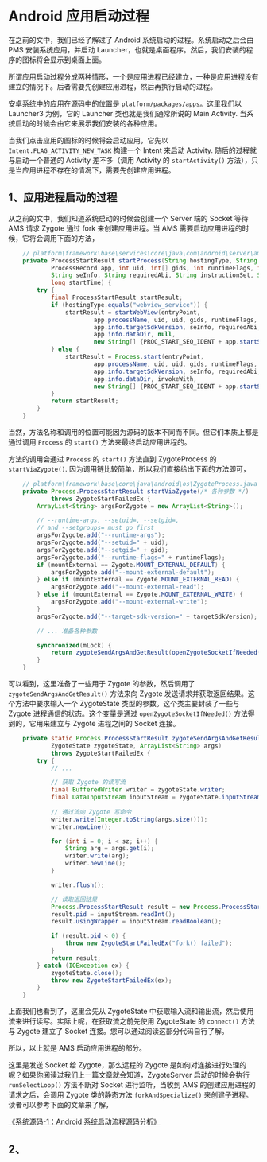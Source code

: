 # Android 应用启动过程

在之前的文中，我们已经了解过了 Android 系统启动的过程。系统启动之后会由 PMS 安装系统应用，并启动 Launcher，也就是桌面程序。然后，我们安装的程序的图标将会显示到桌面上面。

所谓应用启动过程分成两种情形，一个是应用进程已经建立，一种是应用进程没有建立的情况下。后者需要先创建应用进程，然后再执行启动的过程。

安卓系统中的应用在源码中的位置是 `platform/packages/apps`。这里我们以 Launcher3 为例，它的 Launcher 类也就是我们通常所说的 Main Activity. 当系统启动的时候会由它来展示我们安装的各种应用。

当我们点击应用的图标的时候将会启动应用，它先以 `Intent.FLAG_ACTIVITY_NEW_TASK` 构建一个 Intent 来启动 Activity. 随后的过程就与启动一个普通的 Activity 差不多（调用 Activity 的 `startActivity()` 方法），只是当应用进程不存在的情况下，需要先创建应用进程。

## 1、应用进程启动的过程

从之前的文中，我们知道系统启动的时候会创建一个 Server 端的 Socket 等待 AMS 请求 Zygote 通过 fork 来创建应用进程。当 AMS 需要启动应用进程的时候，它将会调用下面的方法，

```java
    // platform\framework\base\services\core\java\com\android\server\am\ActivityManagerService.java
    private ProcessStartResult startProcess(String hostingType, String entryPoint,
            ProcessRecord app, int uid, int[] gids, int runtimeFlags, int mountExternal,
            String seInfo, String requiredAbi, String instructionSet, String invokeWith,
            long startTime) {
        try {
            final ProcessStartResult startResult;
            if (hostingType.equals("webview_service")) {
                startResult = startWebView(entryPoint,
                        app.processName, uid, uid, gids, runtimeFlags, mountExternal,
                        app.info.targetSdkVersion, seInfo, requiredAbi, instructionSet,
                        app.info.dataDir, null,
                        new String[] {PROC_START_SEQ_IDENT + app.startSeq});
            } else {
                startResult = Process.start(entryPoint,
                        app.processName, uid, uid, gids, runtimeFlags, mountExternal,
                        app.info.targetSdkVersion, seInfo, requiredAbi, instructionSet,
                        app.info.dataDir, invokeWith,
                        new String[] {PROC_START_SEQ_IDENT + app.startSeq});
            }
            return startResult;
        }
    }
```

当然，方法名称和调用的位置可能因为源码的版本不同而不同。但它们本质上都是通过调用 `Process` 的 `start()` 方法来最终启动应用进程的。

方法的调用会通过 `Process` 的 `start()` 方法直到 ZygoteProcess 的 `startViaZygote()`. 因为调用链比较简单，所以我们直接给出下面的方法即可，

```java
    // platform\framework\base\core\java\android\os\ZygoteProcess.java
    private Process.ProcessStartResult startViaZygote(/* 各种参数 */)
            throws ZygoteStartFailedEx {
        ArrayList<String> argsForZygote = new ArrayList<String>();

        // --runtime-args, --setuid=, --setgid=,
        // and --setgroups= must go first
        argsForZygote.add("--runtime-args");
        argsForZygote.add("--setuid=" + uid);
        argsForZygote.add("--setgid=" + gid);
        argsForZygote.add("--runtime-flags=" + runtimeFlags);
        if (mountExternal == Zygote.MOUNT_EXTERNAL_DEFAULT) {
            argsForZygote.add("--mount-external-default");
        } else if (mountExternal == Zygote.MOUNT_EXTERNAL_READ) {
            argsForZygote.add("--mount-external-read");
        } else if (mountExternal == Zygote.MOUNT_EXTERNAL_WRITE) {
            argsForZygote.add("--mount-external-write");
        }
        argsForZygote.add("--target-sdk-version=" + targetSdkVersion);

        // ... 准备各种参数

        synchronized(mLock) {
            return zygoteSendArgsAndGetResult(openZygoteSocketIfNeeded(abi), argsForZygote);
        }
    }
```

可以看到，这里准备了一些用于 Zygote 的参数，然后调用了 `zygoteSendArgsAndGetResult()` 方法来向 Zygote 发送请求并获取返回结果。这个方法中要求输入一个 ZygoteState 类型的参数。这个类主要封装了一些与 Zygote 进程通信的状态。这个变量是通过 `openZygoteSocketIfNeeded()` 方法得到的，它用来建立与 Zygote 进程之间的 Socket 连接。

```java
    private static Process.ProcessStartResult zygoteSendArgsAndGetResult(
            ZygoteState zygoteState, ArrayList<String> args)
            throws ZygoteStartFailedEx {
        try {
            // ...

            // 获取 Zygote 的读写流
            final BufferedWriter writer = zygoteState.writer;
            final DataInputStream inputStream = zygoteState.inputStream;
    
            // 通过流向 Zygote 写命令
            writer.write(Integer.toString(args.size()));
            writer.newLine();

            for (int i = 0; i < sz; i++) {
                String arg = args.get(i);
                writer.write(arg);
                writer.newLine();
            }

            writer.flush();

            // 读取返回结果
            Process.ProcessStartResult result = new Process.ProcessStartResult();
            result.pid = inputStream.readInt();
            result.usingWrapper = inputStream.readBoolean();

            if (result.pid < 0) {
                throw new ZygoteStartFailedEx("fork() failed");
            }
            return result;
        } catch (IOException ex) {
            zygoteState.close();
            throw new ZygoteStartFailedEx(ex);
        }
    }
```

上面我们也看到了，这里会先从 ZygoteState 中获取输入流和输出流，然后使用流来进行读写。实际上呢，在获取流之前先使用 ZygoteState 的 `connect()` 方法与 Zygote 建立了 Socket 连接。您可以通过阅读这部分代码自行了解。

所以，以上就是 AMS 启动应用进程的部分。

这里是发送 Socket 给 Zygote，那么远程的 Zygote 是如何对连接进行处理的呢？如果你阅读过我们上一篇文章就会知道，ZygoteServer 启动的时候会执行 `runSelectLoop()` 方法不断对 Socket 进行监听，当收到 AMS 的创建应用进程的请求之后，会调用 Zygote 类的静态方法 `forkAndSpecialize()` 来创建子进程。读者可以参考下面的文章来了解，

[《系统源码-1：Android 系统启动流程源码分析》](https://blog.csdn.net/github_35186068/article/details/86563397)

## 2、



